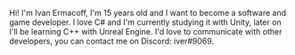 Hi! I'm Ivan Ermacoff, I'm 15 years old and I want to become a software and game developer. I love C# and I'm currently studying it with Unity, later on I'll be learning C++ with Unreal Engine. I'd love to communicate with other developers, you can contact me on Discord: iver#9069.
